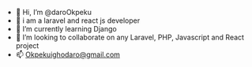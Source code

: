 - 👋 Hi, I’m @daroOkpeku
- 👀 i am a laravel  and react js developer
- 🌱 I’m currently learning Django
- 💞️ I’m looking to collaborate on any Laravel, PHP, Javascript and React project
- 📫 Okpekuighodaro@gmail.com

<!---
daroOkpeku/daroOkpeku is a ✨ special ✨ repository because its `README.md` (this file) appears on your GitHub profile.
You can click the Preview link to take a look at your changes.
--->
